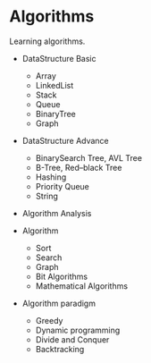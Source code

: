 # Algorithms
Learning algorithms.

- DataStructure Basic
	- Array
	- LinkedList
	- Stack
	- Queue
	- BinaryTree
	- Graph
- DataStructure Advance
	- BinarySearch Tree, AVL Tree
	- B-Tree, Red–black Tree	
	- Hashing
	- Priority Queue
	- String

- Algorithm Analysis

- Algorithm
	- Sort
	- Search
	- Graph
	- Bit Algorithms
	- Mathematical Algorithms

- Algorithm paradigm
	- Greedy
	- Dynamic programming
	- Divide and Conquer
	- Backtracking


